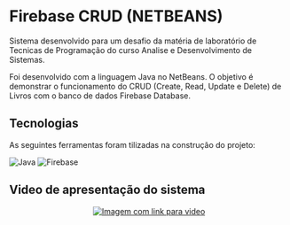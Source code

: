 # Firebase CRUD (NETBEANS)

Sistema desenvolvido para um desafio da matéria de laboratório de Tecnicas de Programação do curso Analise e Desenvolvimento de Sistemas.

Foi desenvolvido com a linguagem Java no NetBeans.
O objetivo é demonstrar o funcionamento do CRUD (Create, Read, Update e Delete) de Livros com o banco de dados Firebase Database.

## Tecnologias
As seguintes ferramentas foram tilizadas na construção do projeto:

![Java](https://img.shields.io/badge/-Java-0D1117?style=for-the-badge&logo=java&logoColor=white&labelColor=E68D19)
![Firebase](https://img.shields.io/badge/-Firebase-0D1117?style=for-the-badge&logo=firebase&logoColor=white&labelColor=F2BF26)

## Video de apresentação do sistema

<p align="center">
    <a href="https://youtu.be/xHi3Okygf3U?si=cNFTbRG5mmaer7lc" target="_blank">
        <img src="https://i.ytimg.com/vi/xHi3Okygf3U/hqdefault.jpg" alt="Imagem com link para video"/>
    </a>
</p>
